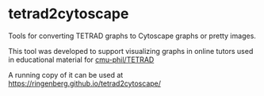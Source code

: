 # tetrad2cytoscape
Tools for converting TETRAD graphs to Cytoscape graphs or pretty images.

This tool was developed to support visualizing graphs in online tutors used in educational material for
[cmu-phil/TETRAD](https://github.com/cmu-phil/TETRAD)

A running copy of it can be used at https://ringenberg.github.io/tetrad2cytoscape/

